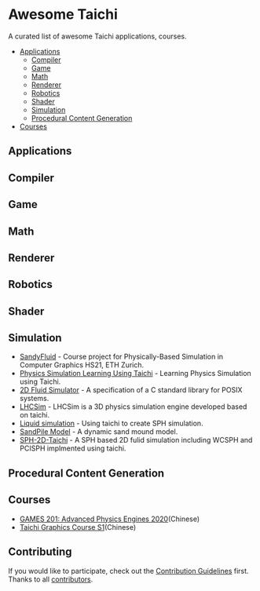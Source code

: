 # Awesome Taichi
A curated list of awesome Taichi applications, courses.


- [Applications](#applications)
    - [Compiler](#compiler)
    - [Game](#game)
    - [Math](#math)
    - [Renderer](#renderer)
  - [Robotics](#robotics)
  - [Shader](#shader)
  - [Simulation](#simulation)
  - [Procedural Content Generation](#procedural-content-generation)
- [Courses](#courses)


## Applications

## **Compiler**


## **Game**


## **Math**


## **Renderer**


## **Robotics**


## **Shader**


## **Simulation**



* [SandyFluid](https://github.com/ethz-pbs21/SandyFluid) - Course project for Physically-Based Simulation in Computer Graphics HS21, ETH Zurich.
* [Physics Simulation Learning Using Taichi](https://github.com/Morcki/cgPhysics) - Learning Physics Simulation using Taichi.
* [2D Fluid Simulator](https://github.com/takah29/2d-fluid-simulator) - A specification of a C standard library for POSIX systems.
* [LHCSim](https://github.com/Robslhc/LHCSim) - LHCSim is a 3D physics simulation engine developed based on taichi.
* [Liquid simulation](https://github.com/lyd405121/wcsph) - Using taichi to create SPH simulation. 
* [SandPile Model](https://github.com/darkwuta/2021_taichi_course_homework) - A dynamic sand mound model.
* [SPH-2D-Taichi](https://github.com/MmmmHeee/SPH-2D-Taichi) - A SPH based 2D fulid simulation including WCSPH and PCISPH implmented using taichi.

## **Procedural Content Generation**



## Courses

* [GAMES 201: Advanced Physics Engines ](https://github.com/taichi-dev/games201)[2020](https://github.com/taichi-dev/games201)(Chinese)
* [Taichi Graphics Course S1](https://github.com/taichiCourse01)(Chinese)


## **Contributing**

If you would like to participate, check out the [Contribution Guidelines](https://github.com/taichi-dev/taichi/blob/master/CONTRIBUTING.md) first. Thanks to all [contributors](https://github.com/taichi-dev/taichi/graphs/contributors).
